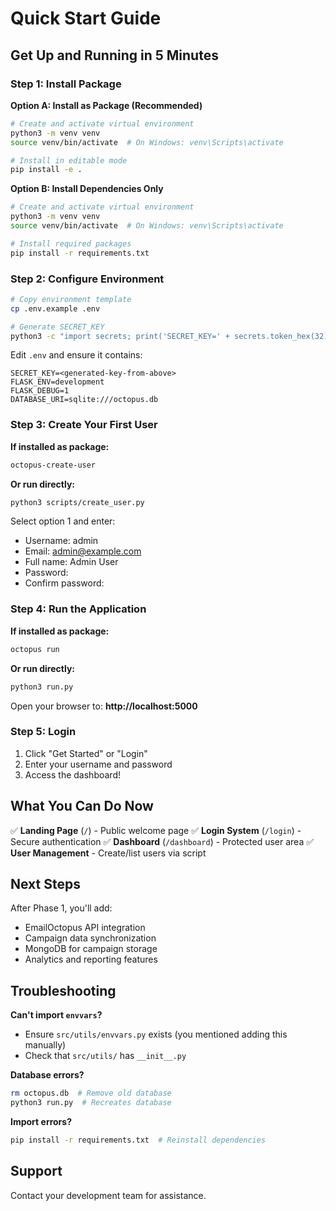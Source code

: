 # Quick Start Guide

## Get Up and Running in 5 Minutes

### Step 1: Install Package

**Option A: Install as Package (Recommended)**
```bash
# Create and activate virtual environment
python3 -m venv venv
source venv/bin/activate  # On Windows: venv\Scripts\activate

# Install in editable mode
pip install -e .
```

**Option B: Install Dependencies Only**
```bash
# Create and activate virtual environment
python3 -m venv venv
source venv/bin/activate  # On Windows: venv\Scripts\activate

# Install required packages
pip install -r requirements.txt
```

### Step 2: Configure Environment

```bash
# Copy environment template
cp .env.example .env

# Generate SECRET_KEY
python3 -c "import secrets; print('SECRET_KEY=' + secrets.token_hex(32))" >> .env
```

Edit `.env` and ensure it contains:
```
SECRET_KEY=<generated-key-from-above>
FLASK_ENV=development
FLASK_DEBUG=1
DATABASE_URI=sqlite:///octopus.db
```

### Step 3: Create Your First User

**If installed as package:**
```bash
octopus-create-user
```

**Or run directly:**
```bash
python3 scripts/create_user.py
```

Select option 1 and enter:
- Username: admin
- Email: admin@example.com
- Full name: Admin User
- Password: <your-secure-password>
- Confirm password: <same-password>

### Step 4: Run the Application

**If installed as package:**
```bash
octopus run
```

**Or run directly:**
```bash
python3 run.py
```

Open your browser to: **http://localhost:5000**

### Step 5: Login

1. Click "Get Started" or "Login"
2. Enter your username and password
3. Access the dashboard!

## What You Can Do Now

✅ **Landing Page** (`/`) - Public welcome page
✅ **Login System** (`/login`) - Secure authentication
✅ **Dashboard** (`/dashboard`) - Protected user area
✅ **User Management** - Create/list users via script

## Next Steps

After Phase 1, you'll add:
- EmailOctopus API integration
- Campaign data synchronization
- MongoDB for campaign storage
- Analytics and reporting features

## Troubleshooting

**Can't import `envvars`?**
- Ensure `src/utils/envvars.py` exists (you mentioned adding this manually)
- Check that `src/utils/` has `__init__.py`

**Database errors?**
```bash
rm octopus.db  # Remove old database
python3 run.py  # Recreates database
```

**Import errors?**
```bash
pip install -r requirements.txt  # Reinstall dependencies
```

## Support

Contact your development team for assistance.
